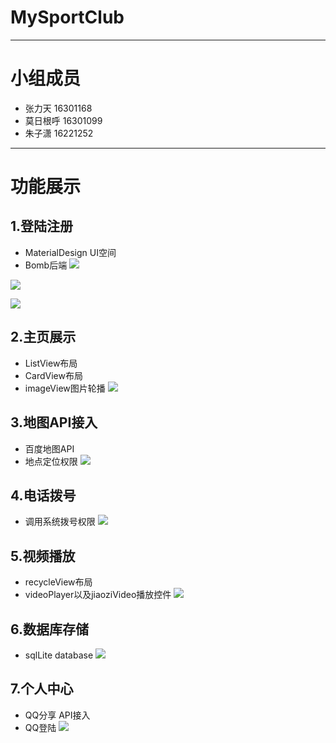# **MySportClub**

----------

# 小组成员 
+ 张力天      16301168 
+ 莫日根呼    16301099
+ 朱子潇      16221252

----------

# 功能展示
## 1.登陆注册
+ MaterialDesign UI空间
+ Bomb后端
  ![](/screenShot/login.gif)

![](\screenShot\login1.gif)

![](\screenShot\login2.gif)

## 2.主页展示

+ ListView布局
+ CardView布局![]()
+ imageView图片轮播
![](/screenShot/homePage.gif)
## 3.地图API接入
+ 百度地图API
+ 地点定位权限
![](/screenShot/map.gif)
## 4.电话拨号
+ 调用系统拨号权限
![](/screenShot/phone.gif)
## 5.视频播放
+ recycleView布局
+ videoPlayer以及jiaoziVideo播放控件
![](/screenShot/video.gif)
## 6.数据库存储
+ sqlLite database
![](/screenShot/database.gif)
## 7.个人中心
+ QQ分享 API接入
+ QQ登陆
![](/screenShot/user.gif)

